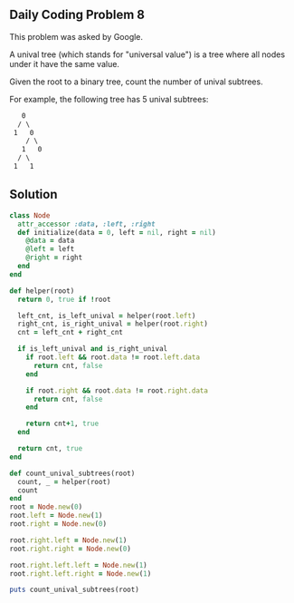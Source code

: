## Daily Coding Problem 8
This problem was asked by Google.

A unival tree (which stands for "universal value") is a tree where all nodes under it have the same value.

Given the root to a binary tree, count the number of unival subtrees.

For example, the following tree has 5 unival subtrees:

```txt
   0
  / \
 1   0
    / \
   1   0
  / \
 1   1
```

## Solution
```rb
class Node
  attr_accessor :data, :left, :right
  def initialize(data = 0, left = nil, right = nil)
    @data = data
    @left = left
    @right = right
  end
end

def helper(root)
  return 0, true if !root

  left_cnt, is_left_unival = helper(root.left)
  right_cnt, is_right_unival = helper(root.right)
  cnt = left_cnt + right_cnt

  if is_left_unival and is_right_unival
    if root.left && root.data != root.left.data
      return cnt, false
    end

    if root.right && root.data != root.right.data
      return cnt, false
    end

    return cnt+1, true
  end

  return cnt, true
end

def count_unival_subtrees(root)
  count, _ = helper(root)
  count
end
root = Node.new(0)
root.left = Node.new(1)
root.right = Node.new(0)

root.right.left = Node.new(1)
root.right.right = Node.new(0)

root.right.left.left = Node.new(1)
root.right.left.right = Node.new(1)

puts count_unival_subtrees(root)
```